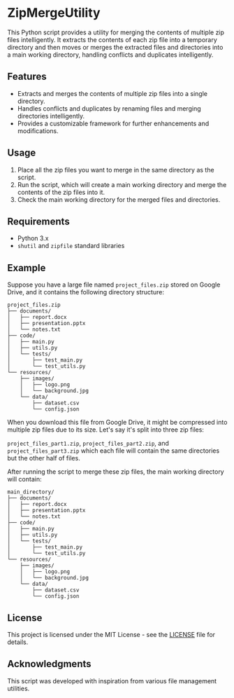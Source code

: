# ZipMergeUtility

This Python script provides a utility for merging the contents of multiple zip files intelligently. It extracts the contents of each zip file into a temporary directory and then moves or merges the extracted files and directories into a main working directory, handling conflicts and duplicates intelligently.

## Features
- Extracts and merges the contents of multiple zip files into a single directory.
- Handles conflicts and duplicates by renaming files and merging directories intelligently.
- Provides a customizable framework for further enhancements and modifications.

## Usage
1. Place all the zip files you want to merge in the same directory as the script.
2. Run the script, which will create a main working directory and merge the contents of the zip files into it.
3. Check the main working directory for the merged files and directories.

## Requirements
- Python 3.x
- `shutil` and `zipfile` standard libraries

## Example
Suppose you have a large file named `project_files.zip` stored on Google Drive, and it contains the following directory structure:

```
project_files.zip
├── documents/
│   ├── report.docx
│   ├── presentation.pptx
│   └── notes.txt
├── code/
│   ├── main.py
│   ├── utils.py
│   └── tests/
│       ├── test_main.py
│       └── test_utils.py
└── resources/
    ├── images/
    │   ├── logo.png
    │   └── background.jpg
    └── data/
        ├── dataset.csv
        └── config.json
```

When you download this file from Google Drive, it might be compressed into multiple zip files due to its size. Let's say it's split into three zip files:

`project_files_part1.zip`, `project_files_part2.zip`, and `project_files_part3.zip` which each file will contain the same directories but the other half of files.

After running the script to merge these zip files, the main working directory will contain:

```
main_directory/
├── documents/
│   ├── report.docx
│   ├── presentation.pptx
│   └── notes.txt
├── code/
│   ├── main.py
│   ├── utils.py
│   └── tests/
│       ├── test_main.py
│       └── test_utils.py
└── resources/
    ├── images/
    │   ├── logo.png
    │   └── background.jpg
    └── data/
        ├── dataset.csv
        └── config.json
```


## License
This project is licensed under the MIT License - see the [LICENSE](LICENSE) file for details.

## Acknowledgments
This script was developed with inspiration from various file management utilities.
